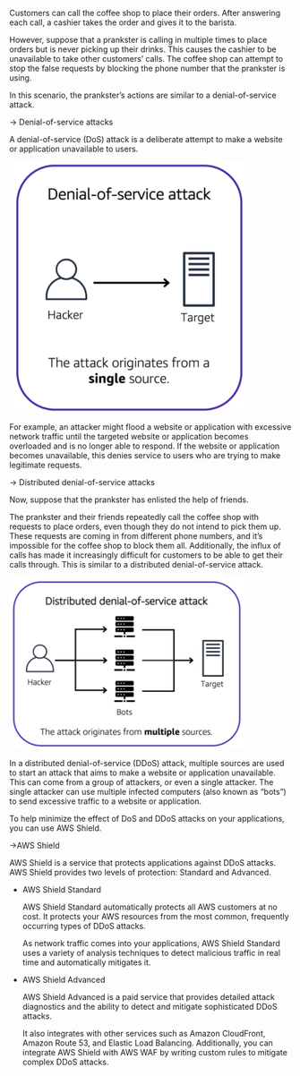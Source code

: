 Customers can call the coffee shop to place their orders. After answering each call, a cashier takes the order and gives it to the barista. 

However, suppose that a prankster is calling in multiple times to place orders but is never picking up their drinks. This causes the cashier to be unavailable to take other customers’ calls. The coffee shop can attempt to stop the false requests by blocking the phone number that the prankster is using. 

In this scenario, the prankster’s actions are similar to a denial-of-service attack.

-> Denial-of-service attacks

A denial-of-service (DoS) attack is a deliberate attempt to make a website or application unavailable to users.

<img src="./6.6 DOS ATTACK.png">

For example, an attacker might flood a website or application with excessive network traffic until the targeted website or application becomes overloaded and is no longer able to respond. If the website or application becomes unavailable, this denies service to users who are trying to make legitimate requests.

-> Distributed denial-of-service attacks

Now, suppose that the prankster has enlisted the help of friends. 

The prankster and their friends repeatedly call the coffee shop with requests to place orders, even though they do not intend to pick them up. These requests are coming in from different phone numbers, and it’s impossible for the coffee shop to block them all. Additionally, the influx of calls has made it increasingly difficult for customers to be able to get their calls through. This is similar to a distributed denial-of-service attack.

<img src="./6.6 DDOS ATTACK.png">

In a distributed denial-of-service (DDoS) attack, multiple sources are used to start an attack that aims to make a website or application unavailable. This can come from a group of attackers, or even a single attacker. The single attacker can use multiple infected computers (also known as “bots”) to send excessive traffic to a website or application.

To help minimize the effect of DoS and DDoS attacks on your applications, you can use AWS Shield.

->AWS Shield

AWS Shield is a service that protects applications against DDoS attacks. AWS Shield provides two levels of protection: Standard and Advanced.

- AWS Shield Standard

    AWS Shield Standard automatically protects all AWS customers at no cost. It protects your AWS resources from the most common, frequently occurring types of DDoS attacks. 

    As network traffic comes into your applications, AWS Shield Standard uses a variety of analysis techniques to detect malicious traffic in real time and automatically mitigates it. 

- AWS Shield Advanced

    AWS Shield Advanced is a paid service that provides detailed attack diagnostics and the ability to detect and mitigate sophisticated DDoS attacks. 
    
    It also integrates with other services such as Amazon CloudFront, Amazon Route 53, and Elastic Load Balancing. Additionally, you can integrate AWS Shield with AWS WAF by writing custom rules to mitigate complex DDoS attacks.